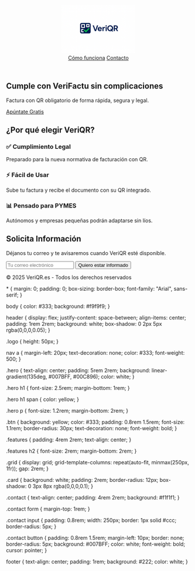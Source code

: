 <!DOCTYPE html>
<html lang="es">
<head>
  <meta charset="UTF-8">
  <meta name="viewport" content="width=device-width, initial-scale=1.0">
  <title>VeriQR - Cumple con VeriFactu Fácilmente</title>
  <link rel="stylesheet" href="style.css">
</head>
<body>
  <header>
    <img src="logo-veriqr.png" alt="Logotipo de VeriQR" class="logo" width="200">
    <nav>
      <a href="#como-funciona">Cómo funciona</a>
      <a href="#contacto">Contacto</a>
    </nav>
  </header>

  <section class="hero">
    <h1>Cumple con <span>VeriFactu</span> sin complicaciones</h1>
    <p>Factura con QR obligatorio de forma rápida, segura y legal.</p>
    <a href="#contacto" class="btn">Apúntate Gratis</a>
  </section>

  <section id="como-funciona" class="features">
    <h2>¿Por qué elegir VeriQR?</h2>
    <div class="grid">
      <div class="card">
        <h3>✅ Cumplimiento Legal</h3>
        <p>Preparado para la nueva normativa de facturación con QR.</p>
      </div>
      <div class="card">
        <h3>⚡ Fácil de Usar</h3>
        <p>Sube tu factura y recibe el documento con su QR integrado.</p>
      </div>
      <div class="card">
        <h3>📊 Pensado para PYMES</h3>
        <p>Autónomos y empresas pequeñas podrán adaptarse sin líos.</p>
      </div>
    </div>
  </section>

  <section id="contacto" class="contact">
    <h2>Solicita Información</h2>
    <p>Déjanos tu correo y te avisaremos cuando VeriQR esté disponible.</p>
    <form action="https://formspree.io/f/YOUR_FORM_ID" method="POST">
      <input type="email" name="email" placeholder="Tu correo electrónico" required>
      <button type="submit">Quiero estar informado</button>
    </form>
  </section>

  <footer>
    <p>© 2025 VeriQR.es - Todos los derechos reservados</p>
  </footer>
</body>
</html>
* {
  margin: 0;
  padding: 0;
  box-sizing: border-box;
  font-family: "Arial", sans-serif;
}

body {
  color: #333;
  background: #f9f9f9;
}

header {
  display: flex;
  justify-content: space-between;
  align-items: center;
  padding: 1rem 2rem;
  background: white;
  box-shadow: 0 2px 5px rgba(0,0,0,0.05);
}

.logo {
  height: 50px;
}

nav a {
  margin-left: 20px;
  text-decoration: none;
  color: #333;
  font-weight: 500;
}

.hero {
  text-align: center;
  padding: 5rem 2rem;
  background: linear-gradient(135deg, #007BFF, #00C896);
  color: white;
}

.hero h1 {
  font-size: 2.5rem;
  margin-bottom: 1rem;
}

.hero h1 span {
  color: yellow;
}

.hero p {
  font-size: 1.2rem;
  margin-bottom: 2rem;
}

.btn {
  background: yellow;
  color: #333;
  padding: 0.8rem 1.5rem;
  font-size: 1.1rem;
  border-radius: 30px;
  text-decoration: none;
  font-weight: bold;
}

.features {
  padding: 4rem 2rem;
  text-align: center;
}

.features h2 {
  font-size: 2rem;
  margin-bottom: 2rem;
}

.grid {
  display: grid;
  grid-template-columns: repeat(auto-fit, minmax(250px, 1fr));
  gap: 2rem;
}

.card {
  background: white;
  padding: 2rem;
  border-radius: 12px;
  box-shadow: 0 3px 8px rgba(0,0,0,0.1);
}

.contact {
  text-align: center;
  padding: 4rem 2rem;
  background: #f1f1f1;
}

.contact form {
  margin-top: 1rem;
}

.contact input {
  padding: 0.8rem;
  width: 250px;
  border: 1px solid #ccc;
  border-radius: 5px;
}

.contact button {
  padding: 0.8rem 1.5rem;
  margin-left: 10px;
  border: none;
  border-radius: 5px;
  background: #007BFF;
  color: white;
  font-weight: bold;
  cursor: pointer;
}

footer {
  text-align: center;
  padding: 1rem;
  background: #222;
  color: white;
}
